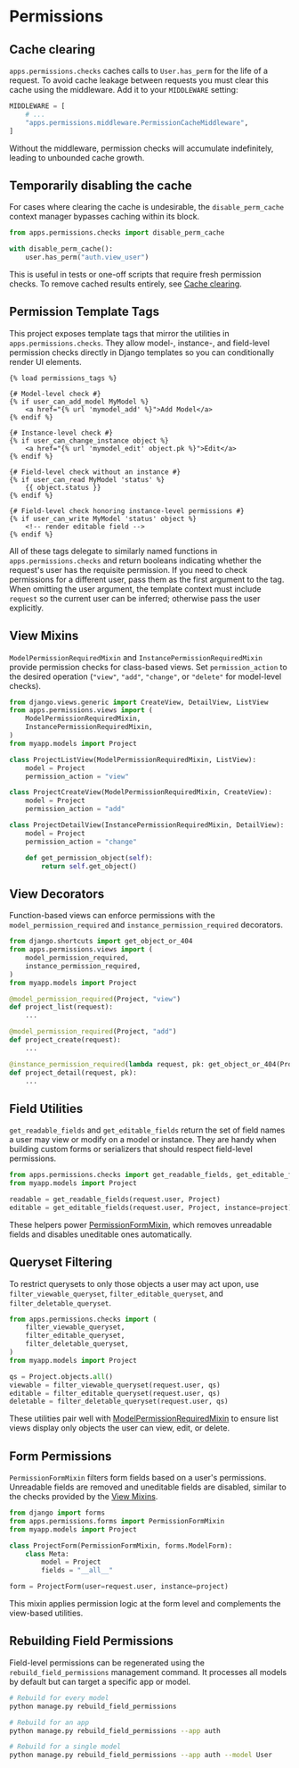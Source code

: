 # Permissions

## Cache clearing

`apps.permissions.checks` caches calls to `User.has_perm` for the life of a
request. To avoid cache leakage between requests you must clear this cache
using the middleware. Add it to your `MIDDLEWARE` setting:

```python
MIDDLEWARE = [
    # ...
    "apps.permissions.middleware.PermissionCacheMiddleware",
]
```

Without the middleware, permission checks will accumulate indefinitely,
leading to unbounded cache growth.

## Temporarily disabling the cache

For cases where clearing the cache is undesirable, the
`disable_perm_cache` context manager bypasses caching within its block.

```python
from apps.permissions.checks import disable_perm_cache

with disable_perm_cache():
    user.has_perm("auth.view_user")
```

This is useful in tests or one-off scripts that require fresh permission
checks. To remove cached results entirely, see
[Cache clearing](#cache-clearing).

## Permission Template Tags

This project exposes template tags that mirror the utilities in
`apps.permissions.checks`. They allow model-, instance-, and field-level
permission checks directly in Django templates so you can conditionally render
UI elements.

```django
{% load permissions_tags %}

{# Model-level check #}
{% if user_can_add_model MyModel %}
    <a href="{% url 'mymodel_add' %}">Add Model</a>
{% endif %}

{# Instance-level check #}
{% if user_can_change_instance object %}
    <a href="{% url 'mymodel_edit' object.pk %}">Edit</a>
{% endif %}

{# Field-level check without an instance #}
{% if user_can_read MyModel 'status' %}
    {{ object.status }}
{% endif %}

{# Field-level check honoring instance-level permissions #}
{% if user_can_write MyModel 'status' object %}
    <!-- render editable field -->
{% endif %}
```

All of these tags delegate to similarly named functions in
`apps.permissions.checks` and return booleans indicating whether the request's
user has the requisite permission. If you need to check permissions for a
different user, pass them as the first argument to the tag. When omitting the
user argument, the template context must include ``request`` so the current
user can be inferred; otherwise pass the user explicitly.

## View Mixins

`ModelPermissionRequiredMixin` and `InstancePermissionRequiredMixin` provide
permission checks for class-based views. Set `permission_action` to the desired
operation (`"view"`, `"add"`, `"change"`, or `"delete"` for model-level
checks).

```python
from django.views.generic import CreateView, DetailView, ListView
from apps.permissions.views import (
    ModelPermissionRequiredMixin,
    InstancePermissionRequiredMixin,
)
from myapp.models import Project

class ProjectListView(ModelPermissionRequiredMixin, ListView):
    model = Project
    permission_action = "view"

class ProjectCreateView(ModelPermissionRequiredMixin, CreateView):
    model = Project
    permission_action = "add"

class ProjectDetailView(InstancePermissionRequiredMixin, DetailView):
    model = Project
    permission_action = "change"

    def get_permission_object(self):
        return self.get_object()
```

## View Decorators

Function-based views can enforce permissions with the
`model_permission_required` and `instance_permission_required` decorators.

```python
from django.shortcuts import get_object_or_404
from apps.permissions.views import (
    model_permission_required,
    instance_permission_required,
)
from myapp.models import Project

@model_permission_required(Project, "view")
def project_list(request):
    ...

@model_permission_required(Project, "add")
def project_create(request):
    ...

@instance_permission_required(lambda request, pk: get_object_or_404(Project, pk=pk), "change")
def project_detail(request, pk):
    ...
```

## Field Utilities

`get_readable_fields` and `get_editable_fields` return the set of field names a
user may view or modify on a model or instance. They are handy when building
custom forms or serializers that should respect field-level permissions.

```python
from apps.permissions.checks import get_readable_fields, get_editable_fields
from myapp.models import Project

readable = get_readable_fields(request.user, Project)
editable = get_editable_fields(request.user, Project, instance=project)
```

These helpers power [PermissionFormMixin](#form-permissions), which removes
unreadable fields and disables uneditable ones automatically.

## Queryset Filtering

To restrict querysets to only those objects a user may act upon, use
`filter_viewable_queryset`, `filter_editable_queryset`, and
`filter_deletable_queryset`.

```python
from apps.permissions.checks import (
    filter_viewable_queryset,
    filter_editable_queryset,
    filter_deletable_queryset,
)
from myapp.models import Project

qs = Project.objects.all()
viewable = filter_viewable_queryset(request.user, qs)
editable = filter_editable_queryset(request.user, qs)
deletable = filter_deletable_queryset(request.user, qs)
```

These utilities pair well with [ModelPermissionRequiredMixin](#view-mixins) to
ensure list views display only objects the user can view, edit, or delete.

## Form Permissions

`PermissionFormMixin` filters form fields based on a user's permissions.
Unreadable fields are removed and uneditable fields are disabled, similar to
the checks provided by the [View Mixins](#view-mixins).

```python
from django import forms
from apps.permissions.forms import PermissionFormMixin
from myapp.models import Project

class ProjectForm(PermissionFormMixin, forms.ModelForm):
    class Meta:
        model = Project
        fields = "__all__"

form = ProjectForm(user=request.user, instance=project)
```

This mixin applies permission logic at the form level and complements the
view-based utilities.

## Rebuilding Field Permissions

Field-level permissions can be regenerated using the
`rebuild_field_permissions` management command. It processes all models by
default but can target a specific app or model.

```bash
# Rebuild for every model
python manage.py rebuild_field_permissions

# Rebuild for an app
python manage.py rebuild_field_permissions --app auth

# Rebuild for a single model
python manage.py rebuild_field_permissions --app auth --model User
```
